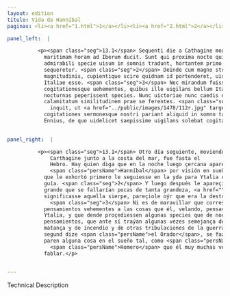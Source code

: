 ```yaml
---
layout: edition
titulo: Vida de Hanníbal
paginas: <li><a href="1.html">1</a></li><li><a href="2.html">2</a></li><li><a href="3.html">3</a></li><li><a href="4.html">4</a></li><li><a href="5.html">5</a></li><li><a href="6.html">6</a></li><li><a href="7.html">7</a></li><li><a href="8.html">8</a></li><li><a href="9.html">9</a></li><li><a href="10.html">10</a></li><li><a href="11.html">11</a></li><li><a href="12.html">12</a></li><li><a href="13.html">13</a></li><li><a href="14.html">14</a></li><li><a href="15.html">15</a></li><li><a href="16.html">16</a></li><li><a href="17.html">17</a></li><li><a href="18.html">18</a></li><li><a href="19.html">19</a></li><li><a href="20.html">20</a></li><li><a href="21.html">21</a></li><li><a href="22.html">22</a></li><li><a href="23.html">23</a></li><li><a href="24.html">24</a></li><li><a href="25.html">25</a></li><li><a href="26.html">26</a></li><li><a href="27.html">27</a></li><li><a href="28.html">28</a></li><li><a href="29.html">29</a></li><li><a href="30.html">30</a></li><li><a href="31.html">31</a></li><li><a href="32.html">32</a></li><li><a href="33.html">33</a></li><li><a href="34.html">34</a></li><li><a href="35.html">35</a></li><li><a href="36.html">36</a></li><li><a href="37.html">37</a></li><li><a href="38.html">38</a></li><li><a href="39.html">39</a></li><li><a href="40.html">40</a></li><li><a href="41.html">41</a></li><li><a href="42.html">42</a></li><li><a href="43.html">43</a></li><li><a href="44.html">44</a></li><li><a href="45.html">45</a></li><li><a href="46.html">46</a></li><li><a href="47.html">47</a></li><li><a href="48.html">48</a></li><li><a href="49.html">49</a></li><li><a href="50.html">50</a></li><li><a href="51.html">51</a></li><li><a href="52.html">52</a></li><li><a href="53.html">53</a></li><li><a href="54.html">54</a></li><li><a href="55.html">55</a></li><li><a href="56.html">56</a></li><li><a href="57.html">57</a></li><li><a href="58.html">58</a></li><li><a href="59.html">59</a></li><li><a href="60.html">60</a></li><li><a href="61.html">61</a></li><li><a href="62.html">62</a></li><li><a href="63.html">63</a></li><li><a href="64.html">64</a></li><li><a href="65.html">65</a></li><li><a href="66.html">66</a></li><li><a href="67.html">67</a></li><li><a href="68.html">68</a></li><li><a href="69.html">69</a></li><li><a href="70.html">70</a></li><li><a href="71.html">71</a></li><li><a href="72.html">72</a></li><li><a href="73.html">73</a></li><li><a href="74.html">74</a></li><li><a href="75.html">75</a></li><li><a href="76.html">76</a></li><li><a href="77.html">77</a></li><li><a href="78.html">78</a></li><li><a href="79.html">79</a></li><li><a href="80.html">80</a></li><li><a href="81.html">81</a></li><li><a href="82.html">82</a></li><li><a href="83.html">83</a></li><li><a href="84.html">84</a></li><li><a href="85.html">85</a></li><li><a href="86.html">86</a></li><li><a href="87.html">87</a></li><li><a href="88.html">88</a></li><li><a href="89.html">89</a></li><li><a href="90.html">90</a></li><li><a href="91.html">91</a></li><li><a href="92.html">92</a></li><li><a href="93.html">93</a></li><li><a href="94.html">94</a></li><li><a href="95.html">95</a></li><li><a href="96.html">96</a></li>

panel_left:  |

          <p><span class="seg">13.1</span> Sequenti die a Cathagine mouens per
            maritimam horam ad Iberum ducit. Sunt qui proxima nocte quiescenti Hannibali iuuenem
            admirabili specie uisum in somnis tradunt, hortantem primo ut se ducem in Italiam
            sequeretur. <span class="seg">2</span> Deinde cum magno strepitu serpentem apparuisse rarae
            magnitudinis, cupientique scire quidnam id portenderet, uisum sibi audire uastitatem
            Italiae esse. <span class="seg">3</span> Nec mirandum fuisset, si intentae Hannibalis curae
            cogitationesque uehementes, quibus ille uigilans bellum Italicum agitabat, quasdam
            nocturnas peperissent species. Nunc uictoriae nunc caedis et incendii aliarumque belli
            calamitatum similitudinem prae se ferentes. <span class="seg">4</span> Fit enim interdum sicut Orator
              inquit, ut <a href="../public/images/1478/112r.jpg" target="new"><img class="facs" src="../public/images/1491/1491.jpg"/></a>[112r]
            cogitationes sermonesque nostri pariant aliquid in somno tale, quale de Homero scribit
            Ennius, de quo uidelicet saepissime uigilans solebat cogitare et loqui.</p>
        

panel_right:  |

          <p><span class="seg">13.1</span> Otro día seguiente, moviendo de
              Carthagine junto a la costa del mar, fue fasta el
              Hebro. Hay quien diga que en la noche luego çercana apareçió a
              <span class="persName">Hanníbal</span> por visión en sueños un mançebo de maravillosa fermosura
            que le exhortó primero le seguiesse en la yda para Ytalia como a
            guía. <span class="seg">2</span> Y luego después le apareçió una serpiente con grande estruendo y tan
            grande que se fallarían pocas de tanta grandeza, <a href="" target="new"><img class="facs" src="../public/images/1491/1491.jpg"/></a>[168r,a] y, deseando saber qué
            significasse aquella sierpe, pareçiole oýr que era la destruyción de Ytalia.
              <span class="seg">3</span> Ni es de maravillar que correspondiessen los intentos cuydados y
            pensamientos vehementes a las cosas que él, velando, pensava siempre para la guerra de
            Ytalia, y que dende proçediessen algunas species que de noche parían los tales
            pensamientos, que ante sí traýan algunas vezes semejança de victoria, y otras vezes de
            matança y de incendio y de otras tribulaciones de la guerra. <span class="seg">4</span> Algunas vezes,
            segund dize <span class="persName">el Orador</span>, se faze que nuestros sermones y pensamientos
            paren alguna cosa en el sueño tal, como <span class="persName">Ennio</span> escrivió de
              <span class="persName">Homero</span> que él muy muchas vezes mientra velava solía pensar y
            fablar.</p>
        

---
```


Technical Description 